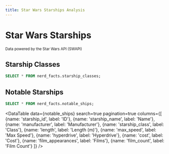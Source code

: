 ```yaml
---
title: Star Wars Starships Analysis
---
```


# Star Wars Starships

<small>Data powered by the Star Wars API (SWAPI)</small>

## Starship Classes

```sql starship_classes
SELECT * FROM nerd_facts.starship_classes;
```

<BarChart 
  data={starship_classes} 
  x=starship_class 
  y=ship_count 
  title="Number of Starships by Class" 
/>

<BarChart 
  data={starship_classes} 
  x=starship_class 
  y=avg_length 
  title="Average Length by Starship Class (meters)" 
/>

<ScatterPlot 
  data={starship_classes} 
  x=avg_cost
  y=avg_length
  size=ship_count
  title="Cost vs Size by Starship Class" 
  xAxisTitle="Average Cost (credits)" 
  yAxisTitle="Average Length (meters)" 
  sizeAxisTitle="Number of Ships" 
/>

## Notable Starships

```sql notable_ships
SELECT * FROM nerd_facts.notable_ships;
```

<DataTable 
  data={notable_ships} 
  search=true 
  pagination=true 
  columns={[
    {name: 'starship_id', label: 'ID'},
    {name: 'starship_name', label: 'Name'},
    {name: 'manufacturer', label: 'Manufacturer'},
    {name: 'starship_class', label: 'Class'},
    {name: 'length', label: 'Length (m)'},
    {name: 'max_speed', label: 'Max Speed'},
    {name: 'hyperdrive', label: 'Hyperdrive'},
    {name: 'cost', label: 'Cost'},
    {name: 'film_appearances', label: 'Films'},
    {name: 'film_count', label: 'Film Count'}
  ]} 
/>

<BarChart 
  data={notable_ships} 
  x=starship_name 
  y=length_m 
  title="Size Comparison of Notable Starships (meters)" 
/>

<BarChart 
  data={notable_ships} 
  x=starship_name 
  y=hyperdrive 
  title="Hyperdrive Ratings of Notable Starships (lower is faster)" 
/>

<ScatterPlot 
  data={notable_ships} 
  x=length_m 
  y=cost_credits 
  color=starship_class 
  title="Cost vs Size of Notable Starships" 
  xAxisTitle="Length (meters)" 
  yAxisTitle="Cost (credits)" 
/> 